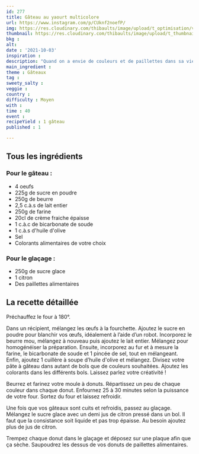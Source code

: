 ```yaml
---
id: 277
title: Gâteau au yaourt multicolore
url: https://www.instagram.com/p/CUknf2noefP/
img: https://res.cloudinary.com/thibaults/image/upload/t_optimisation/v1633450481/Recipes/20211003_gateaux_multicolores.jpg
thumbnail: https://res.cloudinary.com/thibaults/image/upload/t_thumbnail_josie/v1633450481/Recipes/20211003_gateaux_multicolores.jpg
bkg : 
alt: 
date : '2021-10-03'
inspiration : 
description: "Quand on a envie de couleurs et de paillettes dans sa vie, il faut faire ce gâteau au yaourt. Créez plein de couleurs et mettez la préparation dans le moule qui vous plaît."
main_ingredient : 
theme : Gâteaux
tag : 
sweety_salty : 
veggie : 
country : 
difficulty : Moyen
with : 
time : 40
event : 
recipeYield : 1 gâteau
published : 1

---
```


## Tous les ingrédients
### Pour le gâteau :
 - 4 oeufs
 - 225g de sucre en poudre
 - 250g de beurre
 - 2,5 c.à.s de lait entier
 - 250g de farine
 - 20cl de crème fraiche épaisse
 - 1 c.à.c de bicarbonate de soude
 - 1 c.à.s d'huile d'olive
 - Sel
 - Colorants alimentaires de votre choix

### Pour le glaçage :
 - 250g de sucre glace
 - 1 citron
 - Des paillettes alimentaires

## La recette détaillée
Préchauffez le four à 180°.

Dans un récipient, mélangez les œufs à la fourchette. Ajoutez le sucre en poudre pour blanchir vos œufs, idéalement à l’aide d’un robot. Incorporez le beurre mou, mélangez à nouveau puis ajoutez le lait entier. Mélangez pour homogénéiser la préparation. Ensuite, incorporez au fur et à mesure la farine, le bicarbonate de soude et 1 pincée de sel, tout en mélangeant. Enfin, ajoutez 1 cuillère à soupe d’huile d'olive et mélangez. Divisez votre pâte à gâteau dans autant de bols que de couleurs souhaitées. Ajoutez les colorants dans les différents bols. Laissez parlez votre créativité !

Beurrez et farinez votre moule à donuts. Répartissez un peu de chaque couleur dans chaque donut. Enfournez 25 à 30 minutes selon la puissance de votre four. Sortez du four et laissez refroidir.

Une fois que vos gâteaux sont cuits et refroidis, passez au glaçage.
Mélangez le sucre glace avec un demi jus de citron pressé dans un bol. Il faut que la consistance soit liquide et pas trop épaisse. Au besoin ajoutez plus de jus de citron.

Trempez chaque donut dans le glaçage et déposez sur une plaque afin que ça sèche. Saupoudrez les dessus de vos donuts de paillettes alimentaires.